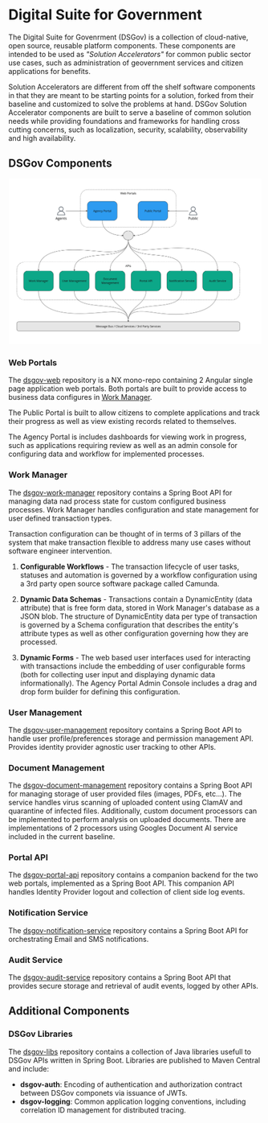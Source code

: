 # Digital Suite for Government
The Digital Suite for Govenrment (DSGov) is a collection of cloud-native, open source, reusable platform components. These components are intended to be used as *"Solution Accelerators"* for common public sector use cases, such as administration of geovernment services and citizen applications for benefits.

Solution Accelerators are different from off the shelf software components in that they are meant to be starting points for a solution, forked from their baseline and customized to solve the problems at hand. DSGov Solution Accelerator components are built to serve a baseline of common solution needs while providing foundations and frameworks for handling cross cutting concerns, such as localization, security, scalability, observability and high availability.

## DSGov Components
![DSGov Components](images/DSGov%20Components.jpg)

### Web Portals
The [dsgov-web](https://github.com/Nuvalence/dsgov-web) repository is a NX mono-repo containing 2 Angular single page application web portals. Both portals are built to provide access to business data configures in [Work Manager](https://github.com/Nuvalence/dsgov-work-manager).

The Public Portal is built to allow citizens to complete applications and track their progress as well as view existing records related to themselves.

The Agency Portal is includes dashboards for viewing work in progress, such as applications requiring review as well as an admin console for configuring data and workflow for implemented processes.

### Work Manager
The [dsgov-work-manager](https://github.com/Nuvalence/dsgov-work-manager) repository contains a Spring Boot API for managing data nad process state for custom configured business processes. Work Manager handles configuration and state management for user defined transaction types. 

Transaction configuration can be thought of in terms of 3 pillars of the system that make transaction flexible to address many use cases without software engineer intervention.

1. **Configurable Workflows** - The transaction lifecycle of user tasks, statuses and automation is governed by a workflow configuration using a 3rd party open source software package called Camunda. 

2. **Dynamic Data Schemas** - Transactions contain a DynamicEntity (data attribute) that is free form data, stored in Work Manager's database as a JSON blob. The structure of DynamicEntity data per type of transaction is governed by a Schema configuration that describes the entity's attribute types as well as other configuration governing how they are processed.

3. **Dynamic Forms** - The web based user interfaces used for interacting with transactions include the embedding of user configurable forms (both for collecting user input and displaying dynamic data informationally). The Agency Portal Admin Console includes a drag and drop form builder for defining this configuration.

### User Management
The [dsgov-user-management](https://github.com/Nuvalence/dsgov-user-management) repository contains a Spring Boot API to handle user profile/preferences storage and permission management API. Provides identity provider agnostic user tracking to other APIs.

### Document Management
The [dsgov-document-management](https://github.com/Nuvalence/dsgov-document-management) repository contains a Spring Boot API for managing storage of user provided files (images, PDFs, etc...). The service handles virus scanning of uploaded content using ClamAV and quarantine of infected files. Additionally, custom document processors can be implemented to perform analysis on uploaded documents. There are implementations of 2 processors using Googles Document AI service included in the current baseline.

### Portal API
The [dsgov-portal-api](https://github.com/Nuvalence/dsgov-portal-api) repository contains a companion backend for the two web portals, implemented as a Spring Boot API. This companion API handles Identity Provider logout and collection of client side log events.

### Notification Service
The [dsgov-notification-service](https://github.com/Nuvalence/dsgov-notification-service) repository contains a Spring Boot API for orchestrating Email and SMS notifications.

### Audit Service
The [dsgov-audit-service](https://github.com/Nuvalence/dsgov-audit-service) repository contains a Spring Boot API that provides secure storage and retrieval of audit events, logged by other APIs.

## Additional Components

### DSGov Libraries
The [dsgov-libs](https://github.com/Nuvalence/dsgov-libs) repository contains a collection of Java libraries usefull to DSGov APIs written in Spring Boot. Libraries are published to Maven Central and include:

* **dsgov-auth**: Encoding of authentication and authorization contract between DSGov componets via issuance of JWTs.
* **dsgov-logging**: Common application logging conventions, including correlation ID management for distributed tracing.